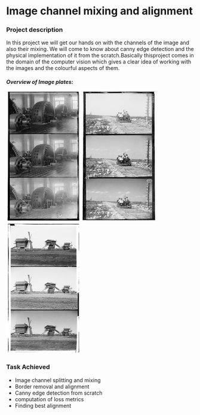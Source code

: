 # Image channel mixing and alignment
<h3>Project description</h3>
In this project we will get our hands on with the channels of the image and also their mixing. We will come to know about
canny edge detection and the physical implementation of it from the scratch.Basically thisproject comes in the domain of the 
computer vision which gives a clear idea of working with the images and the colourful aspects of them.</BR>
<h5>Overview of Image plates:</br>
<p><img src="https://raw.githubusercontent.com/infoaryan/Image-channel-mixing-and-alignment/master/plates/1.png" width="200" height="350"> 
<img src="https://raw.githubusercontent.com/infoaryan/Image-channel-mixing-and-alignment/master/plates/2.png" width="200" height="350">
<img src="https://raw.githubusercontent.com/infoaryan/Image-channel-mixing-and-alignment/master/plates/4.png" width="200" height="350"> 
<h3>Task Achieved</h3> 
<ul><li>Image channel splitting and mixing
<li>Border removal and alignment 
<li>Canny edge detection from scratch 
<li>computation of loss metrics
<li>Finding best alignment
